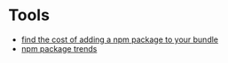 # Tools

- [find the cost of adding a npm package to your bundle](https://bundlephobia.com/)
- [npm package trends](https://www.npmtrends.com/)
